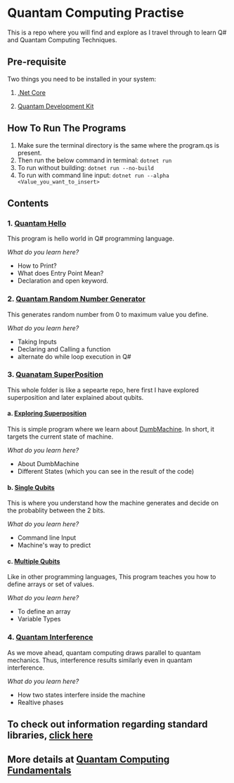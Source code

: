 # Quantam Computing Practise

This is a repo where you will find and explore as I travel through to learn Q# and Quantam Computing Techniques.

## Pre-requisite

Two things you need to be installed in your system:

1) [.Net Core](https://dotnet.microsoft.com/download)

2) [Quantam Development Kit](https://marketplace.visualstudio.com/items?itemName=quantum.quantum-devkit-vscode)

## How To Run The Programs

1) Make sure the terminal directory is the same where the program.qs is present.
2) Then run the below command in terminal:
`
dotnet run
`
3) To run without building:
`
dotnet run --no-build
`
4) To run with command line input:
`
dotnet run --alpha <Value_you_want_to_insert>
`

## Contents

### 1. [Quantam Hello](https://github.com/NirmitSawant/QuantamComputingPractise/tree/master/QuantamHello)

This program is hello world in Q# programming language.

_What do you learn here?_

- How to Print?
- What does Entry Point Mean?
- Declaration and open keyword.

### 2. [Quantam Random Number Generator](https://github.com/NirmitSawant/QuantamComputingPractise/tree/master/QuantumRNG)

This generates random number from 0 to maximum value you define.

_What do you learn here?_

- Taking Inputs
- Declaring and Calling a function
- alternate do while loop execution in Q#

### 3. [Quanatam SuperPosition](https://github.com/NirmitSawant/QuantamComputingPractise/tree/master/QauntamSuperposition)

This whole folder is like a sepearte repo, here first I have explored superposition and later explained about qubits.

#### a. [Exploring Superposition](https://github.com/NirmitSawant/QuantamComputingPractise/tree/master/QauntamSuperposition/ExploringSuperposition)
This is simple program where we learn about [DumbMachine](https://docs.microsoft.com/en-us/qsharp/api/qsharp/microsoft.quantum.diagnostics.dumpmachine). In short, it targets the current state of machine.

_What do you learn here?_

- About DumbMachine
- Different States (which you can see in the result of the code)

#### b. [Single Qubits](https://github.com/NirmitSawant/QuantamComputingPractise/tree/master/QauntamSuperposition/SingleQubit)
This is where you understand how the machine generates and decide on the probablity between the 2 bits.

_What do you learn here?_

- Command line Input
- Machine's way to predict

#### c. [Multiple Qubits](https://github.com/NirmitSawant/QuantamComputingPractise/tree/master/QauntamSuperposition/MultipleQubits)
Like in other programming languages, This program teaches you how to define arrays or set of values.

_What do you learn here?_

- To define an array
- Variable Types

### 4. [Quantam Interference](https://github.com/NirmitSawant/QuantamComputingPractise/tree/master/QuantamInterference)

As we move ahead, quantam computing draws parallel to quantam mechanics. Thus, interference results similarly even in quantam interference.

_What do you learn here?_

- How two states interfere inside the machine
- Realtive phases

## To check out information regarding standard libraries, [click here](https://docs.microsoft.com/en-us/quantum/user-guide/libraries/standard/)

## More details at [Quantam Computing Fundamentals](https://docs.microsoft.com/en-us/learn/paths/quantum-computing-fundamentals/)
